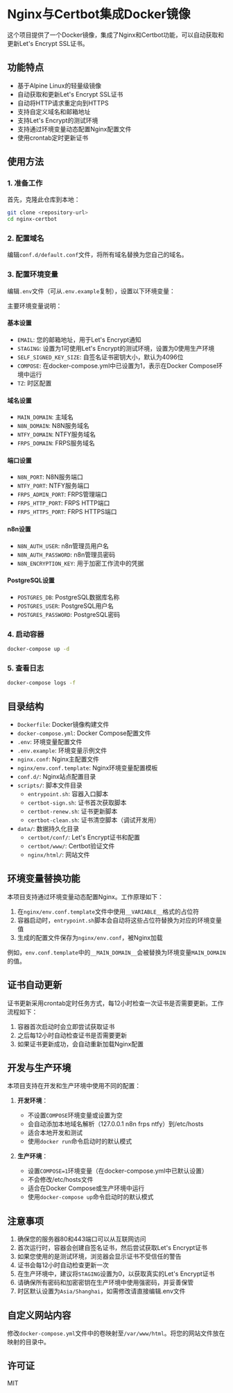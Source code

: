 # Nginx与Certbot集成Docker镜像

这个项目提供了一个Docker镜像，集成了Nginx和Certbot功能，可以自动获取和更新Let's Encrypt SSL证书。

## 功能特点

- 基于Alpine Linux的轻量级镜像
- 自动获取和更新Let's Encrypt SSL证书
- 自动将HTTP请求重定向到HTTPS
- 支持自定义域名和邮箱地址
- 支持Let's Encrypt的测试环境
- 支持通过环境变量动态配置Nginx配置文件
- 使用crontab定时更新证书

## 使用方法

### 1. 准备工作

首先，克隆此仓库到本地：

```bash
git clone <repository-url>
cd nginx-certbot
```

### 2. 配置域名

编辑`conf.d/default.conf`文件，将所有域名替换为您自己的域名。

### 3. 配置环境变量

编辑`.env`文件（可从`.env.example`复制），设置以下环境变量：

主要环境变量说明：

#### 基本设置
- `EMAIL`: 您的邮箱地址，用于Let's Encrypt通知
- `STAGING`: 设置为1可使用Let's Encrypt的测试环境，设置为0使用生产环境
- `SELF_SIGNED_KEY_SIZE`: 自签名证书密钥大小，默认为4096位
- `COMPOSE`: 在docker-compose.yml中已设置为1，表示在Docker Compose环境中运行
- `TZ`: 时区配置

#### 域名设置
- `MAIN_DOMAIN`: 主域名
- `N8N_DOMAIN`: N8N服务域名
- `NTFY_DOMAIN`: NTFY服务域名
- `FRPS_DOMAIN`: FRPS服务域名

#### 端口设置
- `N8N_PORT`: N8N服务端口
- `NTFY_PORT`: NTFY服务端口
- `FRPS_ADMIN_PORT`: FRPS管理端口
- `FRPS_HTTP_PORT`: FRPS HTTP端口
- `FRPS_HTTPS_PORT`: FRPS HTTPS端口

#### n8n设置
- `N8N_AUTH_USER`: n8n管理员用户名
- `N8N_AUTH_PASSWORD`: n8n管理员密码
- `N8N_ENCRYPTION_KEY`: 用于加密工作流中的凭据

#### PostgreSQL设置
- `POSTGRES_DB`: PostgreSQL数据库名称
- `POSTGRES_USER`: PostgreSQL用户名
- `POSTGRES_PASSWORD`: PostgreSQL密码

### 4. 启动容器

```bash
docker-compose up -d
```

### 5. 查看日志

```bash
docker-compose logs -f
```

## 目录结构

- `Dockerfile`: Docker镜像构建文件
- `docker-compose.yml`: Docker Compose配置文件
- `.env`: 环境变量配置文件
- `.env.example`: 环境变量示例文件
- `nginx.conf`: Nginx主配置文件
- `nginx/env.conf.template`: Nginx环境变量配置模板
- `conf.d/`: Nginx站点配置目录
- `scripts/`: 脚本文件目录
  - `entrypoint.sh`: 容器入口脚本
  - `certbot-sign.sh`: 证书首次获取脚本
  - `certbot-renew.sh`: 证书更新脚本
  - `certbot-clean.sh`: 证书清空脚本（调试开发用）
- `data/`: 数据持久化目录
  - `certbot/conf/`: Let's Encrypt证书和配置
  - `certbot/www/`: Certbot验证文件
  - `nginx/html/`: 网站文件

## 环境变量替换功能

本项目支持通过环境变量动态配置Nginx。工作原理如下：

1. 在`nginx/env.conf.template`文件中使用`__VARIABLE__`格式的占位符
2. 容器启动时，`entrypoint.sh`脚本会自动将这些占位符替换为对应的环境变量值
3. 生成的配置文件保存为`nginx/env.conf`，被Nginx加载

例如，`env.conf.template`中的`__MAIN_DOMAIN__`会被替换为环境变量`MAIN_DOMAIN`的值。

## 证书自动更新

证书更新采用crontab定时任务方式，每12小时检查一次证书是否需要更新。工作流程如下：

1. 容器首次启动时会立即尝试获取证书
2. 之后每12小时自动检查证书是否需要更新
3. 如果证书更新成功，会自动重新加载Nginx配置

## 开发与生产环境

本项目支持在开发和生产环境中使用不同的配置：

1. **开发环境**：
   - 不设置`COMPOSE`环境变量或设置为空
   - 会自动添加本地域名解析（127.0.0.1 n8n frps ntfy）到/etc/hosts
   - 适合本地开发和测试
   - 使用`docker run`命令启动时的默认模式

2. **生产环境**：
   - 设置`COMPOSE=1`环境变量（在docker-compose.yml中已默认设置）
   - 不会修改/etc/hosts文件
   - 适合在Docker Compose或生产环境中运行
   - 使用`docker-compose up`命令启动时的默认模式

## 注意事项

1. 确保您的服务器80和443端口可以从互联网访问
2. 首次运行时，容器会创建自签名证书，然后尝试获取Let's Encrypt证书
3. 如果您使用的是测试环境，浏览器会显示证书不受信任的警告
4. 证书会每12小时自动检查更新一次
5. 在生产环境中，建议将`STAGING`设置为0，以获取真实的Let's Encrypt证书
6. 请确保所有密码和加密密钥在生产环境中使用强密码，并妥善保管
7. 时区默认设置为`Asia/Shanghai`，如需修改请直接编辑.env文件

## 自定义网站内容

修改`docker-compose.yml`文件中的卷映射至`/var/www/html`。将您的网站文件放在映射的目录中。

## 许可证

MIT